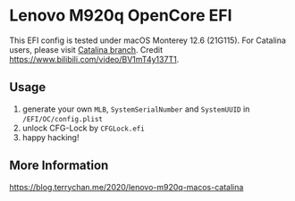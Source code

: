 # Lenovo M920q OpenCore EFI

This EFI config is tested under macOS Monterey 12.6 (21G115). For Catalina users, please visit [Catalina branch](https://github.com/kamingchan/lenovo-m920q-efi/tree/Catalina). Credit https://www.bilibili.com/video/BV1mT4y137T1.

## Usage

1. generate your own `MLB`, `SystemSerialNumber` and `SystemUUID` in `/EFI/OC/config.plist`
2. unlock CFG-Lock by `CFGLock.efi`
3. happy hacking!

## More Information

https://blog.terrychan.me/2020/lenovo-m920q-macos-catalina
